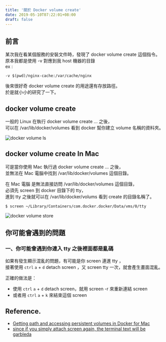 ```yaml
---
title: '關於 Docker volume create'
date: 2019-05-10T07:22:01+08:00
draft: false
---
```


## 前言

某次我在看某個服務的安裝文件時，發現了 docker volume create 這個指令。  
原本我都是使用 -v 對應到我 host 機器的目錄  
ex :  

`-v $(pwd)/nginx-cache:/var/cache/nginx`

後來很好奇 docker volume create 的用途還有存放路徑。  
於是就小小的研究了一下。  

## docker volume create
一般的 Linux 在執行 docker volume create … 之後，  
可以在 /var/lib/docker/volumes 看到 docker 幫你建立 volume 名稱的資料夾。  

![docker volume ls](https://fblog.loopbai.com/images/2019/05/a001.jpg "docker volume ls")

## docker volume create In Mac
可是當你使用 Mac 執行過 docker volume create … 之後，  
並無法在 Mac 電腦中找到 /var/lib/docker/volumes 這個目錄。  

在 Mac 電腦 是無法直接訪問 /var/lib/docker/volumes 這個目錄，  
必須先 screen 到 docker 目錄下的 tty，  
進到 tty 之後就可以在 /var/lib/docker/volums 看到 create 的目錄名稱了。  

`$ screen ~/Library/Containers/com.docker.docker/Data/vms/0/tty`

![docker volume store](https://fblog.loopbai.com/images/2019/05/a002.jpg "docker volume store")


## 你可能會遇到的問題
### 一、你可能會遇到你連入 tty 之後裡面都是亂碼

如果有發生顯示混亂的問題，有可能是你 screen 連進 tty ，  
接著使用 `ctrl` `a` + `d` detach screen ，又 screen tty 一次，就會產生畫面混亂。  

正確的做法是：  

- 使用 `ctrl` `a` + `d` detach screen，就用 screen -r 來重新連結 screen
- 或者用 `ctrl` `a` + `k` 來結束這個 screen

## Reference.
- [Getting path and accessing persistent volumes in Docker for Mac](https://timonweb.com/posts/getting-path-and-accessing-persistent-volumes-in-docker-for-mac/)
- [since if you simply attach screen again, the terminal text will be garbleda](https://stackoverflow.com/questions/38532483/where-is-var-lib-docker-on-mac-os-x/55312677#55312677)
